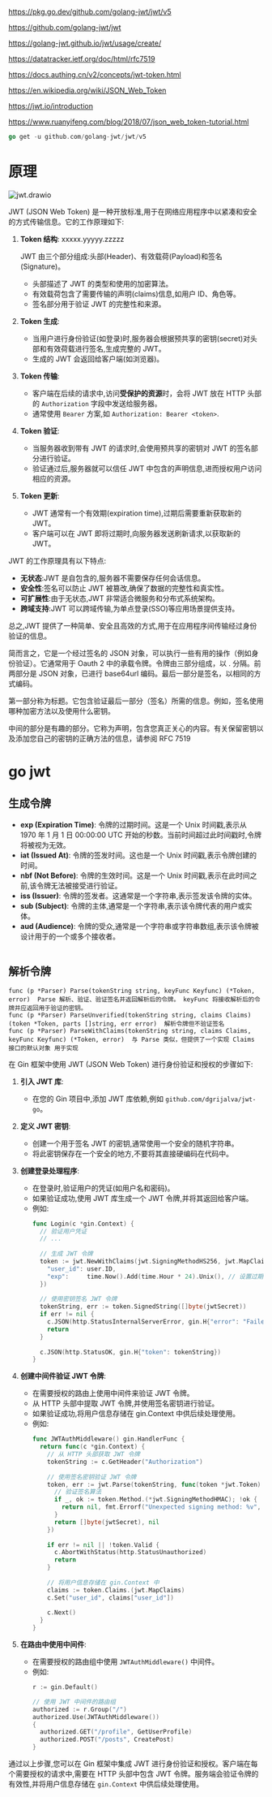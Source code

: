 https://pkg.go.dev/github.com/golang-jwt/jwt/v5

https://github.com/golang-jwt/jwt

https://golang-jwt.github.io/jwt/usage/create/

https://datatracker.ietf.org/doc/html/rfc7519

https://docs.authing.cn/v2/concepts/jwt-token.html

https://en.wikipedia.org/wiki/JSON_Web_Token

https://jwt.io/introduction

https://www.ruanyifeng.com/blog/2018/07/json_web_token-tutorial.html





```go
go get -u github.com/golang-jwt/jwt/v5
```





# 原理

![jwt.drawio](./../../../../img/jwt.drawio.png)

JWT (JSON Web Token) 是一种开放标准,用于在网络应用程序中以紧凑和安全的方式传输信息。它的工作原理如下:

1. **Token 结构**: xxxxx.yyyyy.zzzzz
   
   JWT 由三个部分组成:头部(Header)、有效载荷(Payload)和签名(Signature)。
   
   - 头部描述了 JWT 的类型和使用的加密算法。
   - 有效载荷包含了需要传输的声明(claims)信息,如用户 ID、角色等。
   - 签名部分用于验证 JWT 的完整性和来源。
   
2. **Token 生成**:
   
   - 当用户进行身份验证(如登录)时,服务器会根据预共享的密钥(secret)对头部和有效荷载进行签名,生成完整的 JWT。
   - 生成的 JWT 会返回给客户端(如浏览器)。
   
3. **Token 传输**:
   
   - 客户端在后续的请求中,访问**受保护的资源**时，会将 JWT 放在 HTTP 头部的 `Authorization` 字段中发送给服务器。
   - 通常使用 `Bearer` 方案,如 `Authorization: Bearer <token>`.
   
4. **Token 验证**:
   
   - 当服务器收到带有 JWT 的请求时,会使用预共享的密钥对 JWT 的签名部分进行验证。
   - 验证通过后,服务器就可以信任 JWT 中包含的声明信息,进而授权用户访问相应的资源。
   
5. **Token 更新**:
   
   - JWT 通常有一个有效期(expiration time),过期后需要重新获取新的 JWT。
   - 客户端可以在 JWT 即将过期时,向服务器发送刷新请求,以获取新的 JWT。

JWT 的工作原理具有以下特点:

- **无状态**:JWT 是自包含的,服务器不需要保存任何会话信息。
- **安全性**:签名可以防止 JWT 被篡改,确保了数据的完整性和真实性。
- **可扩展性**:由于无状态,JWT 非常适合微服务和分布式系统架构。
- **跨域支持**:JWT 可以跨域传输,为单点登录(SSO)等应用场景提供支持。

总之,JWT 提供了一种简单、安全且高效的方式,用于在应用程序间传输经过身份验证的信息。





简而言之，它是一个经过签名的 JSON 对象，可以执行一些有用的操作（例如身份验证）。它通常用于 Oauth 2 中的承载令牌。令牌由三部分组成，以 . 分隔。前两部分是 JSON 对象，已进行 base64url 编码。最后一部分是签名，以相同的方式编码。

第一部分称为标题。它包含验证最后一部分（签名）所需的信息。例如，签名使用哪种加密方法以及使用什么密钥。

中间的部分是有趣的部分。它称为声明，包含您真正关心的内容。有关保留密钥以及添加您自己的密钥的正确方法的信息，请参阅 RFC 7519







# go jwt

## 生成令牌

* **exp (Expiration Time)**: 令牌的过期时间。这是一个 Unix 时间戳,表示从 1970 年 1 月 1 日 00:00:00 UTC 开始的秒数。当前时间超过此时间戳时,令牌将被视为无效。
* **iat (Issued At)**: 令牌的签发时间。这也是一个 Unix 时间戳,表示令牌创建的时间。
* **nbf (Not Before)**: 令牌的生效时间。这是一个 Unix 时间戳,表示在此时间之前,该令牌无法被接受进行验证。
* **iss (Issuer)**: 令牌的签发者。这通常是一个字符串,表示签发该令牌的实体。
* **sub (Subject)**: 令牌的主体,通常是一个字符串,表示该令牌代表的用户或实体。
* **aud (Audience)**: 令牌的受众,通常是一个字符串或字符串数组,表示该令牌被设计用于的一个或多个接收者。

```go
```





## 解析令牌

```
func (p *Parser) Parse(tokenString string, keyFunc Keyfunc) (*Token, error)  Parse 解析、验证、验证签名并返回解析后的令牌。 keyFunc 将接收解析后的令牌并应返回用于验证的密钥。
func (p *Parser) ParseUnverified(tokenString string, claims Claims) (token *Token, parts []string, err error)  解析令牌但不验证签名
func (p *Parser) ParseWithClaims(tokenString string, claims Claims, keyFunc Keyfunc) (*Token, error)  与 Parse 类似，但提供了一个实现 Claims 接口的默认对象 用于实现
```











在 Gin 框架中使用 JWT (JSON Web Token) 进行身份验证和授权的步骤如下:

1. **引入 JWT 库**:
   - 在您的 Gin 项目中,添加 JWT 库依赖,例如 `github.com/dgrijalva/jwt-go`。

2. **定义 JWT 密钥**:
   - 创建一个用于签名 JWT 的密钥,通常使用一个安全的随机字符串。
   - 将此密钥保存在一个安全的地方,不要将其直接硬编码在代码中。

3. **创建登录处理程序**:
   - 在登录时,验证用户的凭证(如用户名和密码)。
   - 如果验证成功,使用 JWT 库生成一个 JWT 令牌,并将其返回给客户端。
   - 例如:
     ```go
     func Login(c *gin.Context) {
       // 验证用户凭证
       // ...
       
       // 生成 JWT 令牌
       token := jwt.NewWithClaims(jwt.SigningMethodHS256, jwt.MapClaims{
         "user_id": user.ID,
         "exp":     time.Now().Add(time.Hour * 24).Unix(), // 设置过期时间为 24 小时
       })
       
       // 使用密钥签名 JWT 令牌
       tokenString, err := token.SignedString([]byte(jwtSecret))
       if err != nil {
         c.JSON(http.StatusInternalServerError, gin.H{"error": "Failed to generate token"})
         return
       }
       
       c.JSON(http.StatusOK, gin.H{"token": tokenString})
     }
     ```

4. **创建中间件验证 JWT 令牌**:
   - 在需要授权的路由上使用中间件来验证 JWT 令牌。
   - 从 HTTP 头部中提取 JWT 令牌,并使用签名密钥进行验证。
   - 如果验证成功,将用户信息存储在 gin.Context 中供后续处理使用。
   - 例如:
     ```go
     func JWTAuthMiddleware() gin.HandlerFunc {
       return func(c *gin.Context) {
         // 从 HTTP 头部获取 JWT 令牌
         tokenString := c.GetHeader("Authorization")
         
         // 使用签名密钥验证 JWT 令牌
         token, err := jwt.Parse(tokenString, func(token *jwt.Token) (interface{}, error) {
           // 验证签名算法
           if _, ok := token.Method.(*jwt.SigningMethodHMAC); !ok {
             return nil, fmt.Errorf("Unexpected signing method: %v", token.Header["alg"])
           }
           return []byte(jwtSecret), nil
         })
         
         if err != nil || !token.Valid {
           c.AbortWithStatus(http.StatusUnauthorized)
           return
         }
         
         // 将用户信息存储在 gin.Context 中
         claims := token.Claims.(jwt.MapClaims)
         c.Set("user_id", claims["user_id"])
         
         c.Next()
       }
     }
     ```

5. **在路由中使用中间件**:
   - 在需要授权的路由组中使用 `JWTAuthMiddleware()` 中间件。
   - 例如:
     ```go
     r := gin.Default()
     
     // 使用 JWT 中间件的路由组
     authorized := r.Group("/")
     authorized.Use(JWTAuthMiddleware())
     {
       authorized.GET("/profile", GetUserProfile)
       authorized.POST("/posts", CreatePost)
     }
     ```

通过以上步骤,您可以在 Gin 框架中集成 JWT 进行身份验证和授权。客户端在每个需要授权的请求中,需要在 HTTP 头部中包含 JWT 令牌。服务端会验证令牌的有效性,并将用户信息存储在 `gin.Context` 中供后续处理使用。